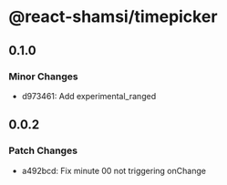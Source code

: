 # @react-shamsi/timepicker

## 0.1.0

### Minor Changes

- d973461: Add experimental_ranged

## 0.0.2

### Patch Changes

- a492bcd: Fix minute 00 not triggering onChange
